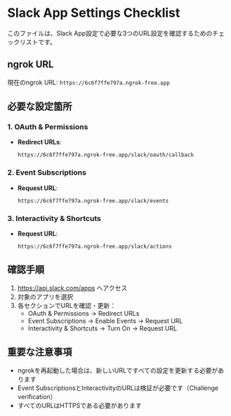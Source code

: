 # Slack App Settings Checklist

このファイルは、Slack App設定で必要な3つのURL設定を確認するためのチェックリストです。

## ngrok URL
現在のngrok URL: `https://6c6f7ffe797a.ngrok-free.app`

## 必要な設定箇所

### 1. OAuth & Permissions
- **Redirect URLs**: 
  ```
  https://6c6f7ffe797a.ngrok-free.app/slack/oauth/callback
  ```
  
### 2. Event Subscriptions
- **Request URL**: 
  ```
  https://6c6f7ffe797a.ngrok-free.app/slack/events
  ```
  
### 3. Interactivity & Shortcuts
- **Request URL**: 
  ```
  https://6c6f7ffe797a.ngrok-free.app/slack/actions
  ```

## 確認手順

1. https://api.slack.com/apps へアクセス
2. 対象のアプリを選択
3. 各セクションでURLを確認・更新：
   - OAuth & Permissions → Redirect URLs
   - Event Subscriptions → Enable Events → Request URL
   - Interactivity & Shortcuts → Turn On → Request URL

## 重要な注意事項

- ngrokを再起動した場合は、新しいURLですべての設定を更新する必要があります
- Event SubscriptionsとInteractivityのURLは検証が必要です（Challenge verification）
- すべてのURLはHTTPSである必要があります